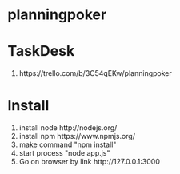 planningpoker
=============

TaskDesk
=============
<ol>
<li>https://trello.com/b/3C54qEKw/planningpoker</li>
</ol>

Install
=============
<ol>
<li>install node http://nodejs.org/</li>
<li>install npm https://www.npmjs.org/</li>
<li>make command "npm install"</li>
<li>start process "node app.js"</li>
<li>Go on browser by link http://127.0.0.1:3000</li>
</ol>

